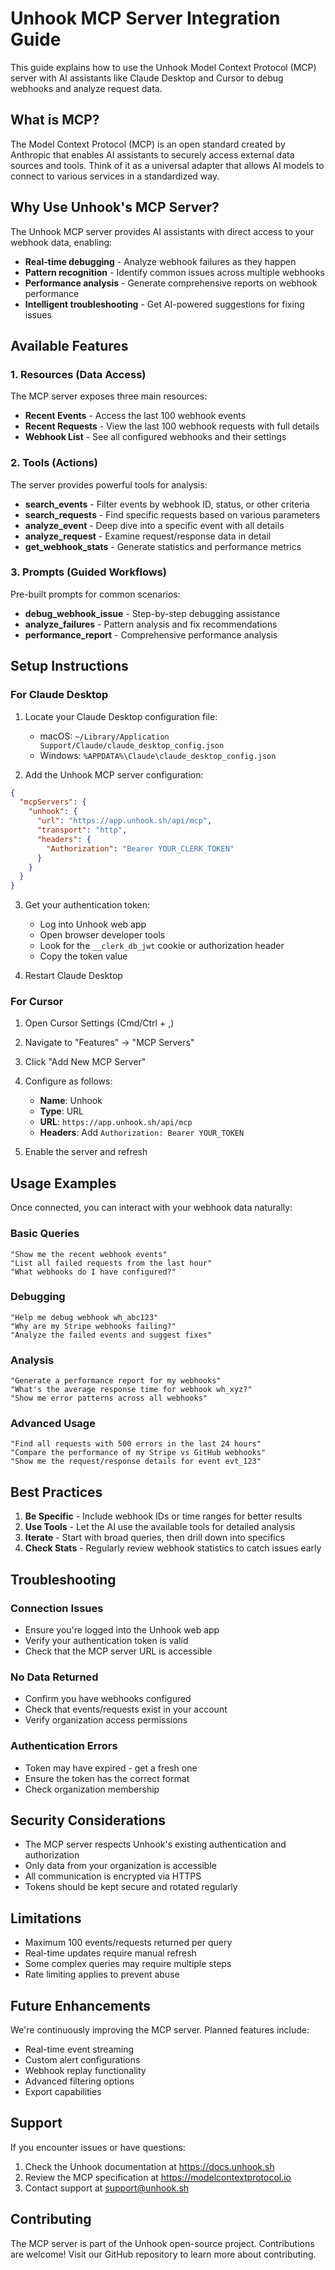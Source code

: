 # Unhook MCP Server Integration Guide

This guide explains how to use the Unhook Model Context Protocol (MCP) server with AI assistants like Claude Desktop and Cursor to debug webhooks and analyze request data.

## What is MCP?

The Model Context Protocol (MCP) is an open standard created by Anthropic that enables AI assistants to securely access external data sources and tools. Think of it as a universal adapter that allows AI models to connect to various services in a standardized way.

## Why Use Unhook's MCP Server?

The Unhook MCP server provides AI assistants with direct access to your webhook data, enabling:

- **Real-time debugging** - Analyze webhook failures as they happen
- **Pattern recognition** - Identify common issues across multiple webhooks
- **Performance analysis** - Generate comprehensive reports on webhook performance
- **Intelligent troubleshooting** - Get AI-powered suggestions for fixing issues

## Available Features

### 1. Resources (Data Access)

The MCP server exposes three main resources:

- **Recent Events** - Access the last 100 webhook events
- **Recent Requests** - View the last 100 webhook requests with full details
- **Webhook List** - See all configured webhooks and their settings

### 2. Tools (Actions)

The server provides powerful tools for analysis:

- **search_events** - Filter events by webhook ID, status, or other criteria
- **search_requests** - Find specific requests based on various parameters
- **analyze_event** - Deep dive into a specific event with all details
- **analyze_request** - Examine request/response data in detail
- **get_webhook_stats** - Generate statistics and performance metrics

### 3. Prompts (Guided Workflows)

Pre-built prompts for common scenarios:

- **debug_webhook_issue** - Step-by-step debugging assistance
- **analyze_failures** - Pattern analysis and fix recommendations
- **performance_report** - Comprehensive performance analysis

## Setup Instructions

### For Claude Desktop

1. Locate your Claude Desktop configuration file:
   - macOS: `~/Library/Application Support/Claude/claude_desktop_config.json`
   - Windows: `%APPDATA%\Claude\claude_desktop_config.json`

2. Add the Unhook MCP server configuration:

```json
{
  "mcpServers": {
    "unhook": {
      "url": "https://app.unhook.sh/api/mcp",
      "transport": "http",
      "headers": {
        "Authorization": "Bearer YOUR_CLERK_TOKEN"
      }
    }
  }
}
```

3. Get your authentication token:
   - Log into Unhook web app
   - Open browser developer tools
   - Look for the `__clerk_db_jwt` cookie or authorization header
   - Copy the token value

4. Restart Claude Desktop

### For Cursor

1. Open Cursor Settings (Cmd/Ctrl + ,)
2. Navigate to "Features" → "MCP Servers"
3. Click "Add New MCP Server"
4. Configure as follows:
   - **Name**: Unhook
   - **Type**: URL
   - **URL**: `https://app.unhook.sh/api/mcp`
   - **Headers**: Add `Authorization: Bearer YOUR_TOKEN`

5. Enable the server and refresh

## Usage Examples

Once connected, you can interact with your webhook data naturally:

### Basic Queries

```
"Show me the recent webhook events"
"List all failed requests from the last hour"
"What webhooks do I have configured?"
```

### Debugging

```
"Help me debug webhook wh_abc123"
"Why are my Stripe webhooks failing?"
"Analyze the failed events and suggest fixes"
```

### Analysis

```
"Generate a performance report for my webhooks"
"What's the average response time for webhook wh_xyz?"
"Show me error patterns across all webhooks"
```

### Advanced Usage

```
"Find all requests with 500 errors in the last 24 hours"
"Compare the performance of my Stripe vs GitHub webhooks"
"Show me the request/response details for event evt_123"
```

## Best Practices

1. **Be Specific** - Include webhook IDs or time ranges for better results
2. **Use Tools** - Let the AI use the available tools for detailed analysis
3. **Iterate** - Start with broad queries, then drill down into specifics
4. **Check Stats** - Regularly review webhook statistics to catch issues early

## Troubleshooting

### Connection Issues

- Ensure you're logged into the Unhook web app
- Verify your authentication token is valid
- Check that the MCP server URL is accessible

### No Data Returned

- Confirm you have webhooks configured
- Check that events/requests exist in your account
- Verify organization access permissions

### Authentication Errors

- Token may have expired - get a fresh one
- Ensure the token has the correct format
- Check organization membership

## Security Considerations

- The MCP server respects Unhook's existing authentication and authorization
- Only data from your organization is accessible
- All communication is encrypted via HTTPS
- Tokens should be kept secure and rotated regularly

## Limitations

- Maximum 100 events/requests returned per query
- Real-time updates require manual refresh
- Some complex queries may require multiple steps
- Rate limiting applies to prevent abuse

## Future Enhancements

We're continuously improving the MCP server. Planned features include:

- Real-time event streaming
- Custom alert configurations
- Webhook replay functionality
- Advanced filtering options
- Export capabilities

## Support

If you encounter issues or have questions:

1. Check the Unhook documentation at https://docs.unhook.sh
2. Review the MCP specification at https://modelcontextprotocol.io
3. Contact support at support@unhook.sh

## Contributing

The MCP server is part of the Unhook open-source project. Contributions are welcome! Visit our GitHub repository to learn more about contributing.